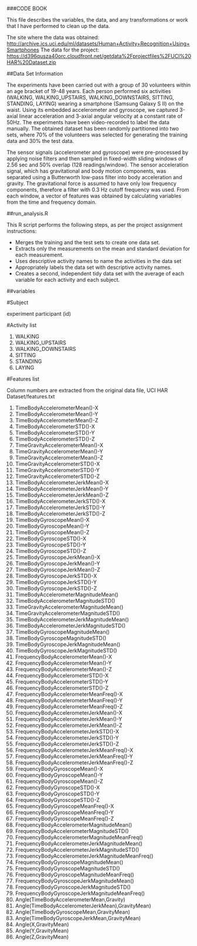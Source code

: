 ###CODE BOOK

This file describes the variables, the data, and any transformations or work that I have performed to clean up the data.

The site where the data was obtained:
http://archive.ics.uci.edu/ml/datasets/Human+Activity+Recognition+Using+Smartphones
The data for the project:
https://d396qusza40orc.cloudfront.net/getdata%2Fprojectfiles%2FUCI%20HAR%20Dataset.zip

##Data Set Information

The experiments have been carried out with a group of 30 volunteers within an age bracket of 19-48 years. 
Each person performed six activities (WALKING, WALKING_UPSTAIRS, WALKING_DOWNSTAIRS, SITTING, STANDING, LAYING) wearing a smartphone (Samsung Galaxy S II) on the waist. 
Using its embedded accelerometer and gyroscope, we captured 3-axial linear acceleration and 3-axial angular velocity at a constant rate of 50Hz. 
The experiments have been video-recorded to label the data manually. The obtained dataset has been randomly partitioned into two sets, where 70% of the volunteers was selected for generating the training data and 30% the test data.

The sensor signals (accelerometer and gyroscope) were pre-processed by applying noise filters and then sampled in fixed-width sliding windows of 2.56 sec and 50% overlap (128 readings/window). 
The sensor acceleration signal, which has gravitational and body motion components, was separated using a Butterworth low-pass filter into body acceleration and gravity.
 The gravitational force is assumed to have only low frequency components, therefore a filter with 0.3 Hz cutoff frequency was used. From each window, a vector of features was obtained by calculating variables from the time and frequency domain.


##run_analysis.R

This R script performs the following steps, as per the project assignment instructions:

* Merges the training and the test sets to create one data set.
* Extracts only the measurements on the mean and standard deviation for each measurement.
* Uses descriptive activity names to name the activities in the data set
* Appropriately labels the data set with descriptive activity names.
* Creates a second, independent tidy data set with the average of each variable for each activity and each subject.


##variables

#Subject

experiment participant (id)

#Activity list

1. WALKING
2. WALKING_UPSTAIRS
3. WALKING_DOWNSTAIRS
4. SITTING
5. STANDING
6. LAYING

#Features list

Column numbers are extracted from the original data file, UCI HAR Dataset/features.txt

1.  TimeBodyAccelerometerMean()-X                     
2.  TimeBodyAccelerometerMean()-Y                     
3.  TimeBodyAccelerometerMean()-Z                     
4.  TimeBodyAccelerometerSTD()-X                      
5.  TimeBodyAccelerometerSTD()-Y                      
6.  TimeBodyAccelerometerSTD()-Z                      
7.  TimeGravityAccelerometerMean()-X                  
8.  TimeGravityAccelerometerMean()-Y                  
9.  TimeGravityAccelerometerMean()-Z                  
10.  TimeGravityAccelerometerSTD()-X                   
11.  TimeGravityAccelerometerSTD()-Y                   
12.  TimeGravityAccelerometerSTD()-Z                   
13.  TimeBodyAccelerometerJerkMean()-X                 
14.  TimeBodyAccelerometerJerkMean()-Y                 
15.  TimeBodyAccelerometerJerkMean()-Z                 
16.  TimeBodyAccelerometerJerkSTD()-X                  
17.  TimeBodyAccelerometerJerkSTD()-Y                  
18.  TimeBodyAccelerometerJerkSTD()-Z                  
19.  TimeBodyGyroscopeMean()-X                         
20.  TimeBodyGyroscopeMean()-Y                         
21.  TimeBodyGyroscopeMean()-Z                         
22.  TimeBodyGyroscopeSTD()-X                          
23.  TimeBodyGyroscopeSTD()-Y                          
24.  TimeBodyGyroscopeSTD()-Z                          
25.  TimeBodyGyroscopeJerkMean()-X                     
26.  TimeBodyGyroscopeJerkMean()-Y                     
27.  TimeBodyGyroscopeJerkMean()-Z                     
28.  TimeBodyGyroscopeJerkSTD()-X                      
29.  TimeBodyGyroscopeJerkSTD()-Y                      
30.  TimeBodyGyroscopeJerkSTD()-Z                      
31.  TimeBodyAccelerometerMagnitudeMean()              
32.  TimeBodyAccelerometerMagnitudeSTD()               
33.  TimeGravityAccelerometerMagnitudeMean()           
34.  TimeGravityAccelerometerMagnitudeSTD()            
35.  TimeBodyAccelerometerJerkMagnitudeMean()          
36.  TimeBodyAccelerometerJerkMagnitudeSTD()           
37.  TimeBodyGyroscopeMagnitudeMean()                  
38.  TimeBodyGyroscopeMagnitudeSTD()                   
39.  TimeBodyGyroscopeJerkMagnitudeMean()              
40.  TimeBodyGyroscopeJerkMagnitudeSTD()               
41.  FrequencyBodyAccelerometerMean()-X                
42.  FrequencyBodyAccelerometerMean()-Y                
43.  FrequencyBodyAccelerometerMean()-Z                
44.  FrequencyBodyAccelerometerSTD()-X                 
45.  FrequencyBodyAccelerometerSTD()-Y                 
46.  FrequencyBodyAccelerometerSTD()-Z                 
47.  FrequencyBodyAccelerometerMeanFreq()-X            
48.  FrequencyBodyAccelerometerMeanFreq()-Y            
49.  FrequencyBodyAccelerometerMeanFreq()-Z            
50.  FrequencyBodyAccelerometerJerkMean()-X            
51.  FrequencyBodyAccelerometerJerkMean()-Y            
52.  FrequencyBodyAccelerometerJerkMean()-Z            
53.  FrequencyBodyAccelerometerJerkSTD()-X             
54.  FrequencyBodyAccelerometerJerkSTD()-Y             
55.  FrequencyBodyAccelerometerJerkSTD()-Z             
56.  FrequencyBodyAccelerometerJerkMeanFreq()-X        
57.  FrequencyBodyAccelerometerJerkMeanFreq()-Y        
58.  FrequencyBodyAccelerometerJerkMeanFreq()-Z        
59.  FrequencyBodyGyroscopeMean()-X                    
60.  FrequencyBodyGyroscopeMean()-Y                    
61.  FrequencyBodyGyroscopeMean()-Z                    
62.  FrequencyBodyGyroscopeSTD()-X                     
63.  FrequencyBodyGyroscopeSTD()-Y                     
64.  FrequencyBodyGyroscopeSTD()-Z                     
65.  FrequencyBodyGyroscopeMeanFreq()-X                
66.  FrequencyBodyGyroscopeMeanFreq()-Y                
67.  FrequencyBodyGyroscopeMeanFreq()-Z                
68.  FrequencyBodyAccelerometerMagnitudeMean()         
69.  FrequencyBodyAccelerometerMagnitudeSTD()          
70.  FrequencyBodyAccelerometerMagnitudeMeanFreq()     
71.  FrequencyBodyAccelerometerJerkMagnitudeMean()     
72.  FrequencyBodyAccelerometerJerkMagnitudeSTD()      
73.  FrequencyBodyAccelerometerJerkMagnitudeMeanFreq() 
74.  FrequencyBodyGyroscopeMagnitudeMean()             
75.  FrequencyBodyGyroscopeMagnitudeSTD()              
76.  FrequencyBodyGyroscopeMagnitudeMeanFreq()         
77.  FrequencyBodyGyroscopeJerkMagnitudeMean()         
78.  FrequencyBodyGyroscopeJerkMagnitudeSTD()          
79.  FrequencyBodyGyroscopeJerkMagnitudeMeanFreq()     
80.  Angle(TimeBodyAccelerometerMean,Gravity)          
81.  Angle(TimeBodyAccelerometerJerkMean),GravityMean) 
82.  Angle(TimeBodyGyroscopeMean,GravityMean)          
83.  Angle(TimeBodyGyroscopeJerkMean,GravityMean)      
84.  Angle(X,GravityMean)                              
85.  Angle(Y,GravityMean)                              
86.  Angle(Z,GravityMean) 
